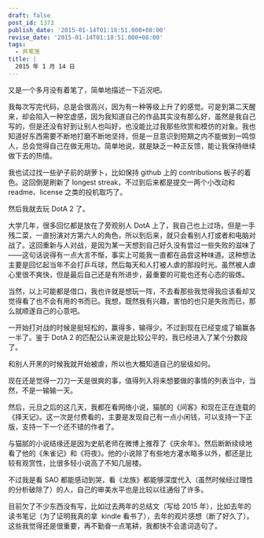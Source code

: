 ```yaml
---
draft: false
post_id: 1373
publish_date: '2015-01-14T01:18:51.000+08:00'
revise_date: '2015-01-14T01:18:51.000+08:00'
tags:
  - 芦苇荡
title: |
  2015 年 1 月 14 日
---
```


又是一个多月没有着笔了，简单地描述一下近况吧。

我每次写完代码，总是会很高兴，因为有一种等级上升了的感觉。可是到第二天醒来，却会陷入一种空虚感，因为我知道自己的作品其实没有那么好，虽然是我自己写的，但是还没有好到让别人也叫好，也没能比过我那些欣赏和模仿的对象。我也知道好东西需要不断地打磨不断地坚持，但是一旦意识到短期之内不能做到一鸣惊人，总会觉得自己在做无用功。简单地说，就是缺乏一种正反馈，能让我保持继续做下去的热情。

我也试过找一些驴子前的胡萝卜，比如保持 github 上的 contributions 板子的着色。这回倒是刷新了 longest streak，不过到后来都是提交一两个小改动和 readme、license 之类的投机取巧了。

然后我就去玩 DotA 2 了。

大学几年，很多回忆都是放在了旁观别人 DotA 上了，我自己也上过场，但是一手残二菜，一直扮演对方第六人的角色，所以到后来，就只会看别人打或者和电脑对战了。这回重新与人对战，是因为某一天想到自己好久没有尝过一些失败的滋味了——这句话说得有一点大言不惭，事实上可能我一直都在品尝这种味道。这种想法主要是回忆起当年不会打乒乓球，然后每天和人打被人虐的那段时光。虽然被人虐心里很不爽快，但是最后自己还是有所进步，最重要的可能也还有心态的锻炼。

当然，以上可能都是借口，我也许就是想玩一阵，不去看那些我觉得我应该看却又觉得看了也不会有用的书而已。我想，既然我有兴趣，害怕的也只是失败而已，那么就顺遂自己的心意吧。

一开始打对战的时候是挺轻松的，赢得多，输得少。不过到现在已经变成了输赢各一半了。鉴于 DotA 2 的匹配公认来说是比较公平的，我已经进入了某个分数段了。

和别人开黑的时候我就开始被虐，所以也大概知道自己的层级如何。

现在还是觉得一刀刀一天是很爽的事，值得列入将来想要做的事情的列表当中，当然，不是一输输一天。

然后，元旦之后的这几天，我都在看网络小说，猫腻的《间客》和现在正在连载的《择天记》。这一次是付费看的，主要是发现自己有一点小闲钱，可以支持一下正版，支持一下一个还不错的作者了。

与猫腻的小说结缘还是因为史航老师在微博上推荐了《庆余年》。然后断断续续地看了他的《朱雀记》和《将夜》。他的小说除了有些地方灌水略多以外，都还是比较有观赏性，比很多轻小说高了不知几层楼。

不过我是看 SAO 都能感动到哭，看《龙族》都能够深度代入（虽然时候经过理性的分析破除了）的人，自己的审美水平也是比较以往通俗了许多。

目前欠了不少东西没有写，比如过去两年的总结文（写给 2015 年），比如去年的读书笔记（为了证明我真的拿  kindle 看书了），去年的观片感想（断了好久了）。这些我觉得还是很重要，再不勤奋一点笔耕，我都快不会遣词造句了。
